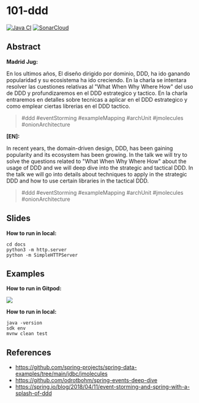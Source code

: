 # 101-ddd

[![Java CI](https://github.com/jabrena/101-ddd/actions/workflows/build.yml/badge.svg)](https://github.com/jabrena/101-ddd/actions/workflows/build.yml)
[![SonarCloud](https://sonarcloud.io/images/project_badges/sonarcloud-white.svg)](https://sonarcloud.io/summary/new_code?id=jabrena_101-ddd)

## Abstract

**Madrid Jug:**

En los ultimos años, El diseño dirigido por dominio, DDD, ha ido ganando popularidad y su ecosistema ha ido creciendo. En la charla se intentara resolver las cuestiones relativas al "What When Why Where How" del uso de DDD y profundizaremos en el DDD estrategico y tactico. En la charla entraremos en detalles sobre tecnicas a aplicar en el DDD estrategico y como emplear ciertas librerias en el DDD tactico.

> #ddd #eventStorming #exampleMapping #archUnit #jmolecules #onionArchitecture

**[EN]:**

In recent years, the domain-driven design, DDD, has been gaining popularity and its ecosystem has been growing. In the talk we will try to solve the questions related to "What When Why Where How" about the usage of DDD and we will deep dive into the strategic and tactical DDD. In the talk we will go into details about techniques to apply in the strategic DDD and how to use certain libraries in the tactical DDD.

> #ddd #eventStorming #exampleMapping #archUnit #jmolecules #onionArchitecture

## Slides

**How to run in local:**

```
cd docs
python3 -m http.server
python -m SimpleHTTPServer
```

## Examples

**How to run in Gitpod:**

[![](https://gitpod.io/button/open-in-gitpod.svg)](https://gitpod.io/#https://github.com/jabrena/101-ddd)

**How to run in local:**

```
java -version
sdk env
mvnw clean test
```

## References

- https://github.com/spring-projects/spring-data-examples/tree/main/jdbc/jmolecules
- https://github.com/odrotbohm/spring-events-deep-dive
- https://spring.io/blog/2018/04/11/event-storming-and-spring-with-a-splash-of-ddd
